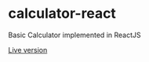 # calculator-react
Basic Calculator implemented in ReactJS

[Live version](https://vrim.github.io/calculator-react/)
